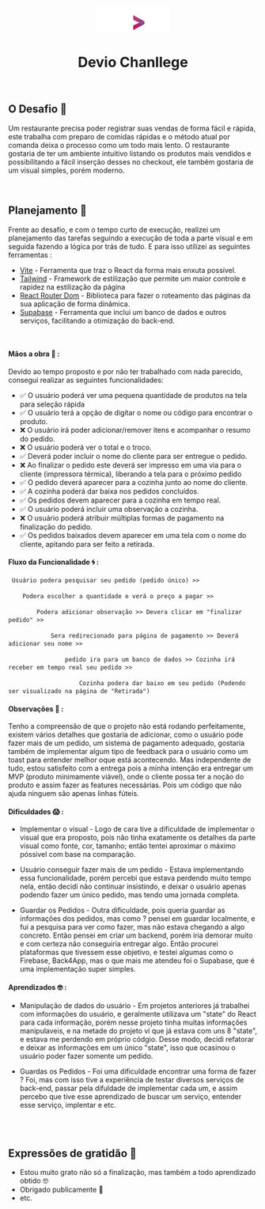 <p align="center">
  <img src="https://github.com/deviobr/code-patterns/blob/main/images/devio.webp?raw=true" />
  <h1 align="center">Devio Chanllege</h1>
</p>

</br>

## O Desafio 🔎
Um restaurante precisa poder registrar suas vendas de forma fácil e rápida, este trabalha com preparo de comidas rápidas e o método atual por comanda deixa o processo como um todo mais lento. O restaurante gostaria de ter um ambiente intuitivo listando os produtos mais vendidos e possibilitando a fácil inserção desses no checkout, ele também gostaria de um visual simples, porém moderno.

</br>

## Planejamento 🧠

Frente ao desafio, e com o tempo curto de execução, realizei um planejamento das tarefas seguindo a execução de toda a parte visual e em seguida fazendo a lógica por trás de tudo.
E para isso utilizei as seguintes ferramentas :

* [Vite](https://vitejs.dev/) - Ferramenta que traz o React da forma mais enxuta possível.
* [Tailwind](https://tailwindcss.com/) - Framework de estilização que permite um maior controle e rapidez na estilização da página
* [React Router Dom](https://reactrouter.com/en/v6.3.0) - Biblioteca para fazer o roteamento das páginas da sua aplicação de forma dinâmica.
* [Supabase](https://supabase.com/) - Ferramenta que inclui um banco de dados e outros serviços, facilitando a otimização do back-end.

</br>

#### Mãos a obra 👷‍ : 
 Devido ao tempo proposto e por não ter trabalhado com nada parecido, consegui realizar as seguintes funcionalidades:
 
* ✅ O usuário poderá ver uma pequena quantidade de produtos na tela para seleção rápida
* ✅ O usuário terá a opção de digitar o nome ou código para encontrar o produto.
* ❌ O usuário irá poder adicionar/remover itens e acompanhar o resumo do pedido.
* ❌ O usuário poderá ver o total e o troco.
* ✅ Deverá poder incluir o nome do cliente para ser entregue o pedido.
* ❌ Ao finalizar o pedido este deverá ser impresso em uma via para o cliente (impressora térmica), liberando a tela para o próximo pedido
* ✅ O pedido deverá aparecer para a cozinha junto ao nome do cliente.
* ✅ A cozinha poderá dar baixa nos pedidos concluídos.
* ✅ Os pedidos devem aparecer para a cozinha em tempo real.
* ✅ O usuário poderá incluir uma observação a cozinha.
* ❌ O usuário poderá atribuir múltiplas formas de pagamento na finalização do pedido.
* ✅ Os pedidos baixados devem aparecer em uma tela com o nome do cliente, apitando para ser feito a retirada.

#### Fluxo da Funcionalidade 🌀 :
```
 Usuário podera pesquisar seu pedido (pedido único) >> 
 
    Podera escolher a quantidade e verá o preço a pagar >> 
    
        Podera adicionar observação >> Devera clicar em "finalizar pedido" >> 
        
            Sera redirecionado para página de pagamento >> Deverá adicionar seu nome >> 
            
                pedido ira para um banco de dados >> Cozinha irá receber em tempo real seu pedido >> 
                
                    Cozinha podera dar baixo em seu pedido (Podendo ser visualizado na página de "Retirada")
```

#### Observações 🧐 :

Tenho a compreensão de que o projeto não está rodando perfeitamente, existem vários detalhes que gostaria de adicionar, como o usuário pode fazer mais de um pedido, um sistema de pagamento adequado, gostaria também de implementar algum tipo de feedback para o usuário como um toast para entender melhor oque está acontecendo. Mas independente de tudo, estou satisfeito com a entrega pois a minha intenção era entregar um MVP (produto minimamente viável), onde o cliente possa ter a noção do produto e assim fazer as features necessárias. Pois um código que não ajuda ninguem são apenas linhas fúteis.

#### Dificuldades 😱 :

* Implementar o visual - Logo de cara tive a dificuldade de implementar o visual que era proposto, pois não tinha exatamente os detalhes da parte visual como fonte, cor, tamanho; então tentei aproximar o máximo póssivel com base na comparação.

* Usuário conseguir fazer mais de um pedido - Estava implementando essa funcionalidade, porém percebi que estava perdendo muito tempo nela, então decidi não continuar insistindo, e deixar o usuário apenas podendo fazer um único pedido, mas tendo uma jornada completa.

* Guardar os Pedidos - Outra dificuldade, pois queria guardar as informações dos pedidos, mas como ? pensei em guardar localmente, e fui a pesquisa para ver como fazer, mas não estava chegando a algo concreto. Então pensei em criar um backend, porém iria demorar muito e com certeza não conseguiria entregar algo. Então procurei plataformas que tivessem esse objetivo, e testei algumas como o Firebase, Back4App, mas o que mais me atendeu foi o Supabase, que é uma implementação super simples.

#### Aprendizados 🤓 :

- Manipulação de dados do usuário - Em projetos anteriores já trabalhei com informações do usuário, e geralmente utilizava um "state" do React para cada informação, porém nesse projeto tinha muitas informações manipulaveis, e na metade do projeto ví que já estava com uns 8 "state", e estava me perdendo em próprio códgio. Desse modo, decidi refatorar e deixar as informações em um único "state", isso que ocasinou o usuário poder fazer somente um pedido. 

- Guardas os Pedidos - Foi uma dificuldade encontrar uma forma de fazer ? Foi, mas com isso tive a experiência de testar diversos serviços de back-end, passar pela difuldade de implementar cada um, e assim percebo que tive esse aprendizado de buscar um serviço, entender esse serviço, implentar e etc.

</br>
</br>

## Expressões de gratidão 🎁 

* Estou muito grato não só a finalização, mas também a todo aprendizado obtido 🤓
* Obrigado publicamente 💙
* etc.
